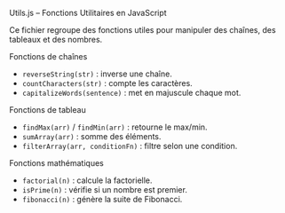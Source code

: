 Utils.js – Fonctions Utilitaires en JavaScript

Ce fichier regroupe des fonctions utiles pour manipuler des chaînes, des tableaux et des nombres.

Fonctions de chaînes
- `reverseString(str)` : inverse une chaîne.
- `countCharacters(str)` : compte les caractères.
- `capitalizeWords(sentence)` : met en majuscule chaque mot.

Fonctions de tableau
- `findMax(arr)` / `findMin(arr)` : retourne le max/min.
- `sumArray(arr)` : somme des éléments.
- `filterArray(arr, conditionFn)` : filtre selon une condition.

Fonctions mathématiques
- `factorial(n)` : calcule la factorielle.
- `isPrime(n)` : vérifie si un nombre est premier.
- `fibonacci(n)` : génère la suite de Fibonacci.
